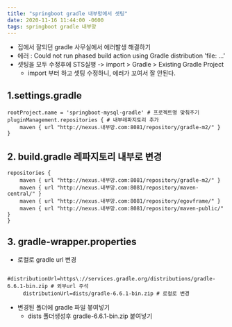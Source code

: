 ```yaml
---
title: "springboot gradle 내부망에서 셋팅"
date: 2020-11-16 11:44:00 -0600
tags: springboot gradle 내부망
---
```

* 집에서 잘되던 gradle 사무실에서 에러발생 해결하기
* 에러 : Could not run phased build action using Gradle distribution 'file: ...'
* 셋팅을 모두 수정후에 STS실행 -> import > Gradle > Existing Gradle Project
  * import 부터 하고 셋팅 수정하니, 에러가 꼬여서 잘 안된다.

## 1.settings.gradle
```properties
rootProject.name = 'springboot-mysql-gradle' # 프로젝트명 맞춰주기
pluginManagement.repositories { # 내부레파지토리 추가
    maven { url "http://nexus.내부망.com:8081/repository/gradle-m2/" }
}
```

## 2. build.gradle 레파지토리 내부로 변경
```properties
repositories {
    maven { url "http://nexus.내부망.com:8081/repository/gradle-m2/" }
    maven { url "http://nexus.내부망.com:8081/repository/maven-central/" }
    maven { url "http://nexus.내부망.com:8081/repository/egovframe/" }
    maven { url "http://nexus.내부망.com:8081/repository/maven-public/" }
}
```
## 3. gradle-wrapper.properties
* 로컬로 gradle url 변경
```properties
    #distributionUrl=https\://services.gradle.org/distributions/gradle-6.6.1-bin.zip # 외부url 주석
     distributionUrl=dists/gradle-6.6.1-bin.zip # 로컬로 변경
```
* 변경된 폴더에 gradle 파일 붛여넣기
  * dists 폴더생성후 gradle-6.6.1-bin.zip 붙여넣기
